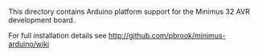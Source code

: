 This directory contains Arduino platform support for the Minimus 32 AVR
development board.

For full installation details see
http://github.com/pbrook/minimus-arduino/wiki
